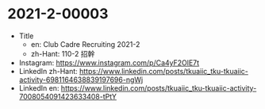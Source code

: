 # 2021-2-00003

* Title
	* en: Club Cadre Recruiting 2021-2
	* zh-Hant: 110-2 招幹
* Instagram: https://www.instagram.com/p/Ca4yF2OlE7t
* LinkedIn zh-Hant: https://www.linkedin.com/posts/tkuaiic_tku-tkuaiic-activity-6981164638839197696-ngWj
* LinkedIn en: https://www.linkedin.com/posts/tkuaiic_tku-tkuaiic-activity-7008054091423633408-tPtY
